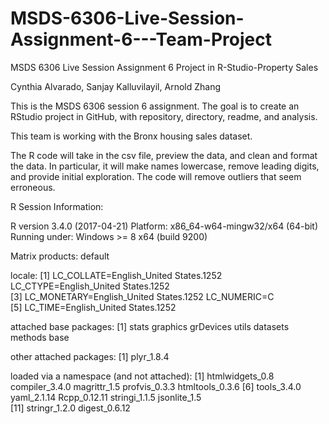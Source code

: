 # MSDS-6306-Live-Session-Assignment-6---Team-Project
MSDS 6306 Live Session Assignment 6 Project in R-Studio-Property Sales

Cynthia Alvarado, Sanjay Kalluvilayil, Arnold Zhang

This is the MSDS 6306 session 6 assignment.
The goal is to create an RStudio project in GitHub, with repository, directory, readme, and analysis.

This team is working with the Bronx housing sales dataset.

The R code will take in the csv file, preview the data, and clean and format the data. 
In particular, it will make names lowercase, remove leading digits, and provide initial exploration. 
The code will remove outliers that seem erroneous. 


R Session Information:

R version 3.4.0 (2017-04-21)
Platform: x86_64-w64-mingw32/x64 (64-bit)
Running under: Windows >= 8 x64 (build 9200)

Matrix products: default

locale:
[1] LC_COLLATE=English_United States.1252  LC_CTYPE=English_United States.1252   
[3] LC_MONETARY=English_United States.1252 LC_NUMERIC=C                          
[5] LC_TIME=English_United States.1252    

attached base packages:
[1] stats     graphics  grDevices utils     datasets  methods   base     

other attached packages:
[1] plyr_1.8.4

loaded via a namespace (and not attached):
 [1] htmlwidgets_0.8 compiler_3.4.0  magrittr_1.5    profvis_0.3.3   htmltools_0.3.6
 [6] tools_3.4.0     yaml_2.1.14     Rcpp_0.12.11    stringi_1.1.5   jsonlite_1.5   
[11] stringr_1.2.0   digest_0.6.12
